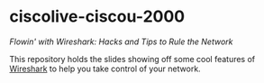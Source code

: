 # ciscolive-ciscou-2000
*Flowin' with Wireshark: Hacks and Tips to Rule the Network*

This repository holds the slides showing off some cool features of [Wireshark](https://wireshark.org) to help you take control of your network.
